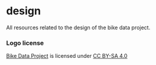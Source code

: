 # design
All resources related to the design of the bike data project.

### Logo license
<p xmlns:dct="http://purl.org/dc/terms/" xmlns:cc="http://creativecommons.org/ns#" class="license-text">
  <a rel="cc:attributionURL" href="https://bikedataproject.info/"><span rel="dct:title">Bike Data Project</span></a> is licensed under
  <a href="https://creativecommons.org/licenses/by-sa/4.0"> CC BY-SA 4.0 </a>
</p>

